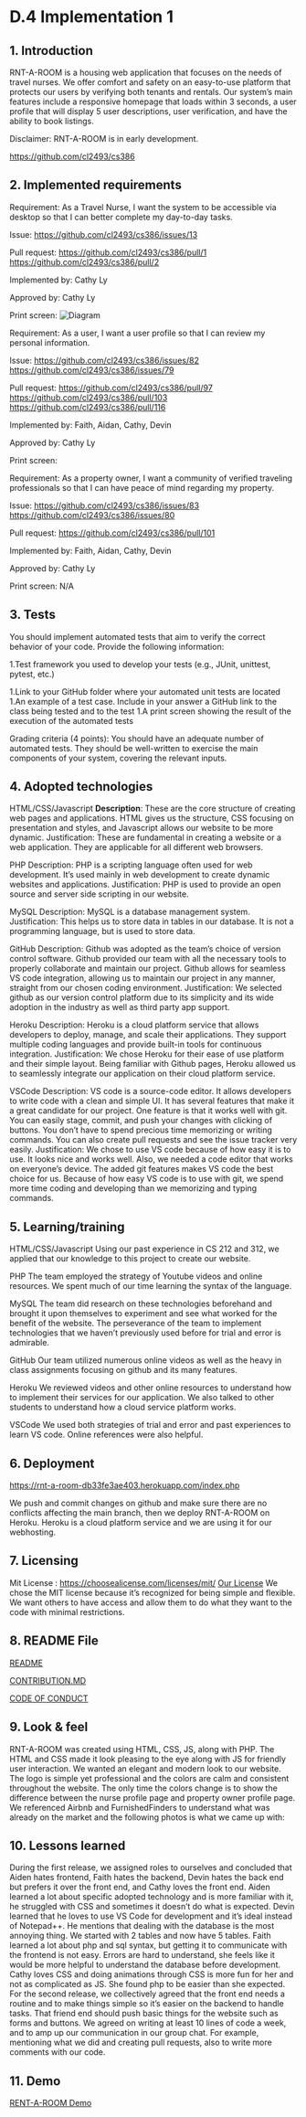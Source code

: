 # D.4 Implementation 1

## 1. Introduction

RNT-A-ROOM is a housing web application that focuses on the needs of travel nurses. We offer comfort and safety on an easy-to-use platform that protects our users by verifying both tenants and rentals. Our system’s main features include a responsive homepage that loads within 3 seconds, a user profile that will display 5 user descriptions, user verification, and have the ability to book listings. 

Disclaimer: RNT-A-ROOM is in early development.

https://github.com/cl2493/cs386

## 2. Implemented requirements

Requirement: As a Travel Nurse, I want the system to be accessible via desktop so that I can better complete my day-to-day tasks.

Issue:
https://github.com/cl2493/cs386/issues/13

Pull request:
https://github.com/cl2493/cs386/pull/1
https://github.com/cl2493/cs386/pull/2


Implemented by: Cathy Ly

Approved by: Cathy Ly

Print screen: 
![Diagram](https://github.com/cl2493/cs386/blob/main/assets/desktop-display.png)

Requirement: As a user, I want a user profile so that I can review my personal information.

Issue:
https://github.com/cl2493/cs386/issues/82
https://github.com/cl2493/cs386/issues/79


Pull request:
https://github.com/cl2493/cs386/pull/97
https://github.com/cl2493/cs386/pull/103
https://github.com/cl2493/cs386/pull/116


Implemented by: Faith, Aidan, Cathy, Devin

Approved by: Cathy Ly

Print screen: 


Requirement: As a property owner, I want a community of verified traveling professionals so that I can have peace of mind regarding my property.


Issue:
https://github.com/cl2493/cs386/issues/83
https://github.com/cl2493/cs386/issues/80


Pull request:
https://github.com/cl2493/cs386/pull/101


Implemented by: Faith, Aidan, Cathy, Devin

Approved by: Cathy Ly

Print screen: N/A


## 3. Tests
You should implement automated tests that aim to verify the correct behavior of your code. Provide the following information:

1.Test framework you used to develop your tests (e.g., JUnit, unittest, pytest, etc.)

1.Link to your GitHub folder where your automated unit tests are located
1.An example of a test case. Include in your answer a GitHub link to the class being tested and to the test
1.A print screen showing the result of the execution of the automated tests

Grading criteria (4 points): You should have an adequate number of automated tests. They should be well-written to exercise the main components of your system, covering the relevant inputs.

## 4. Adopted technologies
HTML/CSS/Javascript
**Description**:
These are the core structure of creating web pages and applications. HTML gives us the structure, CSS focusing on presentation and styles, and Javascript allows our website to be more dynamic.
Justification: 
These are fundamental in creating a website or a web application. They are applicable for all different web browsers.

PHP
Description: PHP is a scripting language often used for web development. It’s used mainly in web development to create dynamic websites and applications.
Justification: PHP is used to provide an open source and server side scripting in our website.

MySQL
Description: MySQL is a database management system. 
Justification: This helps us to store data in tables in our database. It is not a programming language, but is used to store data.

GitHub
Description:
Github was adopted as the team’s choice of version control software. Github provided our team with all the necessary tools to properly collaborate and maintain our project. Github allows for seamless VS code integration, allowing us to maintain our project in any manner, straight from our chosen coding environment.
Justification:
We selected github as our version control platform due to its simplicity and its wide adoption in the industry as well as third party app support. 

Heroku
Description:
Heroku is a cloud platform service that allows developers to deploy, manage, and scale their applications. They support multiple coding languages and provide built-in tools for continuous integration.
Justification:
We chose Heroku for their ease of use platform and their simple layout. Being familiar with Github pages, Heroku allowed us to seamlessly integrate our application on their cloud platform service.

VSCode
Description: VS code is a source-code editor. It allows developers to write code with a clean and simple UI. It has several features that make it a great candidate for our project. One feature is that it works well with git. You can easily stage, commit, and push your changes with clicking of buttons. You don’t have to spend precious time memorizing or writing commands. You can also create pull requests and see the issue tracker very easily.
Justification: We chose to use VS code because of how easy it is to use. It looks nice and works well. Also, we needed a code editor that works on everyone’s device. The added git features makes VS code the best choice for us. Because of how easy VS code is to use with git, we spend more time coding and developing than we memorizing and typing commands.

## 5. Learning/training
HTML/CSS/Javascript
Using our past experience in CS 212 and 312, we applied that our knowledge to this project to create our website.

PHP
The team employed the strategy of Youtube videos and online resources. We spent much of our time learning the syntax of the language.

MySQL
The team did research on these technologies beforehand and brought it upon themselves to experiment and see what worked for the benefit of the website. The perseverance of the team to implement technologies that we haven’t previously used before for trial and error is admirable.

GitHub
Our team utilized numerous online videos as well as the heavy in class assignments focusing on github and its many features.

Heroku
We reviewed videos and other online resources to understand how to implement their services for our application. We also talked to other students to understand how a cloud service platform works.

VSCode
We used both strategies of trial and error and past experiences to learn VS code. Online references were also helpful.

## 6. Deployment
https://rnt-a-room-db33fe3ae403.herokuapp.com/index.php

We push and commit changes on github and make sure there are no conflicts affecting the main branch, then we deploy RNT-A-ROOM on Heroku. Heroku is a cloud platform service and we are using it for our webhosting.

## 7. Licensing
Mit License : https://choosealicense.com/licenses/mit/
[Our License](https://github.com/cl2493/cs386/blob/main/LICENSE)
We chose the MIT license because it’s recognized for being simple and flexible. We want others to have access and allow them to do what they want to the code with minimal restrictions.

## 8. README File
[README](https://github.com/cl2493/cs386/blob/main/README.md)

[CONTRIBUTION.MD](https://github.com/cl2493/cs386/blob/main/CONTRIBUTING.md)

[CODE OF CONDUCT](https://github.com/cl2493/cs386/blob/main/CODE_OF_CONDUCT.md)
## 9. Look & feel
RNT-A-ROOM was created using HTML, CSS, JS, along with PHP. The HTML and CSS made it look pleasing to the eye along with JS for friendly user interaction. We wanted an elegant and modern look to our website. The logo is simple yet professional and the colors are calm and consistent throughout the website. The only time the colors change is to show the difference between the nurse profile page and property owner profile page. We referenced Airbnb and FurnishedFinders to understand what was already on the market and the following photos is what we came up with:

## 10. Lessons learned
During the first release, we assigned roles to ourselves and concluded that Aiden hates frontend, Faith hates the backend, Devin hates the back end but prefers it over the front end, and Cathy loves the front end. Aiden learned a lot about specific adopted technology and is more familiar with it, he struggled with CSS and sometimes it doesn’t do what is expected. Devin learned that he loves to use VS Code for development and it’s ideal instead of Notepad++. He mentions that dealing with the database is the most annoying thing. We started with 2 tables and now have 5 tables. Faith learned a lot about php and sql syntax, but getting it to communicate with the frontend is not easy. Errors are hard to understand, she feels like it would be more helpful to understand the database before development. Cathy loves CSS and doing animations through CSS is more fun for her and not as complicated as JS. She found php to be easier than she expected. For the second release, we collectively agreed that the front end needs a routine and to make things simple so it’s easier on the backend to handle tasks. That friend end should push basic things for the website such as forms and buttons. We agreed on writing at least 10 lines of code a week, and to amp up our communication in our group chat. For example, mentioning what we did and creating pull requests, also to write more comments with our code.

## 11. Demo
[RENT-A-ROOM Demo](https://drive.google.com/file/d/1X09KP0NJy46pzPvZEwxM_6r5hLa022jE/view)

